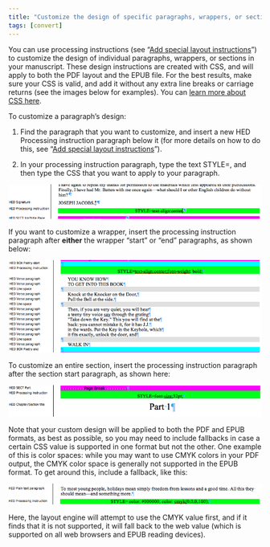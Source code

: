 ```yaml
---
title: "Customize the design of specific paragraphs, wrappers, or sections"
tags: [convert]
---
```

 
<html><body><section data-type="chapter" class="hsecchapter" data-hederis-type="hsecchapter" id="custom-paragraph-design" data-pi-attrs="id: custom-paragraph-design; data-tags: convert;" role="doc-chapter" data-tags="convert" data-author-name=" " data-book-title=" " title="Customize the design of specific paragraphs, wrappers, or sections"><p class="hblkp" data-hederis-type="hblkp" id="pLZplYI64">You can use processing instructions (see &#8220;<a href="{% link _docs/custom-design.md %}" data-hederis-type="hspana" id="pq3zN7sNR"><span class="Hyperlink" data-hederis-type="hspnspan" id="pG0vOlRx0">Add special layout instructions</span></a>&#8221;) to customize the design of individual paragraphs, wrappers, or sections in your manuscript. These design instructions are created with CSS, and will apply to both the PDF layout and the EPUB file. For the best results, make sure your CSS is valid, and add it without any extra line breaks or carriage returns (see the images below for examples). You can <a href="https://developer.mozilla.org/en-US/docs/Web/CSS/Reference" data-hederis-type="hspana" id="pVYgpLX9h"><span class="Hyperlink" data-hederis-type="hspnspan" id="pHf0U59YF">learn more about CSS here</span></a>.</p><p class="hblkp" data-hederis-type="hblkp" id="psdoH52Dm">To customize a paragraph&#8217;s design:</p><ol class="hwprnumlist" data-hederis-type="hwprnumlist" id="pjfXf61Qs"><li class="hblkoli" data-hederis-type="hblkoli" id="liHk5GTHG2"><p class="hblkoli" data-hederis-type="hblklip" id="pX8XgIP8q">Find the paragraph that you want to customize, and insert a new HED Processing instruction paragraph below it (for more details on how to do this, see &#8220;<a href="{% link _docs/custom-design.md %}" data-hederis-type="hspana" id="p432aYudi"><span class="Hyperlink" data-hederis-type="hspnspan" id="p5aljVTT3">Add special layout instructions</span></a>&#8221;).</p></li><li class="hblkoli" data-hederis-type="hblkoli" id="livS4LNIiK"><p class="hblkoli" data-hederis-type="hblklip" id="pUw2xGh8t">In your processing instruction paragraph, type the text STYLE=, and then type the CSS that you want to apply to your paragraph.</p></li></ol><img data-hederis-type="hblkimg" class="hblkimg" id="pwXsLCK9F" src="/images/pi2.png" data-img-src="/images/pi2.png"/><p class="hblkp" data-hederis-type="hblkp" id="pS59sSJRH">If you want to customize a wrapper, insert the processing instruction paragraph after <strong data-hederis-type="hspanstrong" id="pBBtc0b0n">either</strong> the wrapper &#8220;start&#8221; or &#8220;end&#8221; paragraphs, as shown below: </p><img data-hederis-type="hblkimg" class="hblkimg" id="pejAe6CGr" src="/images/stylepiwrapper.png" data-img-src="/images/stylepiwrapper.png"/><p class="hblkp" data-hederis-type="hblkp" id="pmVJ9BH9r">To customize an entire section, insert the processing instruction paragraph after the section start paragraph, as shown here:</p><img data-hederis-type="hblkimg" class="hblkimg" id="plxjzSGzO" src="/images/stylepisection.png" data-img-src="/images/stylepisection.png"/><p class="hblkp" data-hederis-type="hblkp" id="pHeDPPH1c">Note that your custom design will be applied to both the PDF and EPUB formats, as best as possible, so you may need to include fallbacks in case a certain CSS value is supported in one format but not the other. One example of this is color spaces: while you may want to use CMYK colors in your PDF output, the CMYK color space is generally not supported in the EPUB format. To get around this, include a fallback, like this:</p><img data-hederis-type="hblkimg" class="hblkimg" id="pCx71RKsV" src="/images/stylepicolorfallback.png" data-img-src="/images/stylepicolorfallback.png"/><p class="hblkp" data-hederis-type="hblkp" id="p8FJboDVD">Here, the layout engine will attempt to use the CMYK value first, and if it finds that it is not supported, it will fall back to the web value (which is supported on all web browsers and EPUB reading devices).</p></section></body></html>
